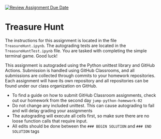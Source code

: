 [![Review Assignment Due Date](https://classroom.github.com/assets/deadline-readme-button-22041afd0340ce965d47ae6ef1cefeee28c7c493a6346c4f15d667ab976d596c.svg)](https://classroom.github.com/a/mZyLxSle)
# Treasure Hunt
The instructions for this assignment is located in the file `TreasureHunt.ipynb`. The autograding tests are located in the `TreasureHuntTest.ipynb` file. You are tasked with completing the simple terminal game. Good luck!

This assignment is autograded using the Python unittest library and GitHub Actions. Submission is handled using GitHub Classrooms, and all submissions are collected through commits to your homework repositories. Each assignment will have its own repository and all repositories can be found under our class organization on GitHub.
- To find a guide on how to submit GitHub Classroom assignments, check out our homework from the second day `jump-python-homework-02`
- Do not change any included unittest. This can cause autograding to fail and will delay grading your assignments
- The autograding will execute all cells first, so make sure there are no loose function calls that require input.
- All edits should be done between the `### BEGIN SOLUTION` and `### END SOLUTION` tags